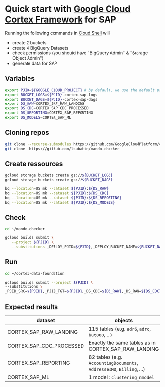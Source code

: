 # Quick start with [Google Cloud Cortex Framework](https://github.com/GoogleCloudPlatform/cortex-data-foundation) for SAP


Running the following commands in [Cloud Shell](https://cloud.google.com/shell) will:
- create 2 buckets
- create 4 BigQuery Datasets
- check permissions (you should have "BigQuery Admin" & "Storage Object Admin")
- generate data for SAP

## Variables

```sh
export PJID=${GOOGLE_CLOUD_PROJECT} # by default, we use the default project environment variable
export BUCKET_LOGS=${PJID}-cortex-sap-logs
export BUCKET_DAGS=${PJID}-cortex-sap-dags
export DS_RAW=CORTEX_SAP_RAW_LANDING
export DS_CDC=CORTEX_SAP_CDC_PROCESSED
export DS_REPORTING=CORTEX_SAP_REPORTING
export DS_MODELS=CORTEX_SAP_ML
```

## Cloning repos

```sh
git clone --recurse-submodules https://github.com/GoogleCloudPlatform/cortex-data-foundation
git clone  https://github.com/lsubatin/mando-checker
```

## Create ressources

```sh
gcloud storage buckets create gs://${BUCKET_LOGS}
gcloud storage buckets create gs://${BUCKET_DAGS}

bq --location=US mk --dataset ${PJID}:${DS_RAW}
bq --location=US mk --dataset ${PJID}:${DS_CDC}
bq --location=US mk --dataset ${PJID}:${DS_REPORTING}
bq --location=US mk --dataset ${PJID}:${DS_MODELS}
```


## Check

```sh
cd ~/mando-checker

gcloud builds submit \
   --project ${PJID} \
   --substitutions _DEPLOY_PJID=${PJID},_DEPLOY_BUCKET_NAME=${BUCKET_DAGS},_LOG_BUCKET_NAME=${BUCKET_LOGS} .
```

## Run

```sh
cd ~/cortex-data-foundation

gcloud builds submit --project ${PJID} \
--substitutions \
_PJID_SRC=${PJID},_PJID_TGT=${PJID},_DS_CDC=${DS_RAW},_DS_RAW=${DS_CDC},_DS_REPORTING=${DS_REPORTING},_DS_MODELS=${DS_MODELS},_GCS_BUCKET=${BUCKET_LOGS},_TGT_BUCKET=${BUCKET_DAGS},_TEST_DATA=true,_DEPLOY_CDC=true,_GEN_EXT=true,_DEPLOY_SAP=true,_DEPLOY_SFDC=false
```

## Expected results

| dataset | objects |
| --- | --- |
| CORTEX_SAP_RAW_LANDING | 115 tables (e.g. `adr6`, `adrc`, `but000`, ...) | 
| CORTEX_SAP_CDC_PROCESSED | Exactly the same tables as in CORTEX_SAP_RAW_LANDING | 
| CORTEX_SAP_REPORTING | 82 tables (e.g. `AccountingDocuments`, `AddressesMD`, `Billing`, ...) | 
| CORTEX_SAP_ML | 1 model : `clustering_nmodel` | 
